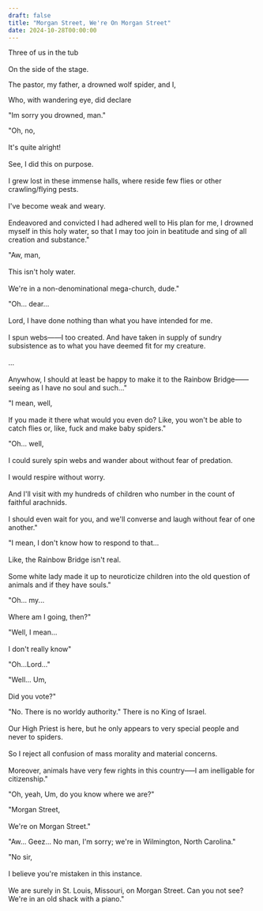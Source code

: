 ```yaml
---
draft: false
title: "Morgan Street, We're On Morgan Street"
date: 2024-10-28T00:00:00
---
```

Three of us in the tub <br>  
On the side of the stage. 

The pastor, my father, a drowned wolf spider, and I, <br>  

Who, with wandering eye, did declare 

"Im sorry you drowned, man." 

"Oh, no, <br>  
It's quite alright! <br>  
See, I did this on purpose. <br>  
I grew lost in these immense halls, where reside few flies or other crawling/flying pests. <br>  
I've become weak and weary. <br>  
Endeavored and convicted I had adhered well to His plan for me, I drowned myself in this holy water, so that I may too join in beatitude and sing of all creation and substance." 

"Aw, man, <br>  
This isn't holy water. <br>  
We're in a non-denominational mega-church, dude."

"Oh... dear... <br>  
Lord, I have done nothing than what you have intended for me. <br>  
I spun webs——I too created. 
And have taken in supply of sundry subsistence as to what you have deemed fit for my creature. <br>  
... <br>  
Anywhow, I should at least be happy to make it to the Rainbow Bridge——seeing as I have no soul and such..." 

"I mean, well, <br>  
If you made it there what would you even do?
Like, you won't be able to catch flies or, like, fuck and make baby spiders."

"Oh... well, <br>  
I could surely spin webs and wander about without fear of predation. <br>  
I would respire without worry. <br>  
And I'll visit with my hundreds of children who number in the count of faithful arachnids. <br>  
I should even wait for you, and we'll converse and laugh without fear of one another."

"I mean, I don't know how to respond to that... <br>  
Like, the Rainbow Bridge isn't real. <br>  
Some white lady made it up to neuroticize children into the old question of animals and if they have souls." 

"Oh... my... <br>  
Where am I going, then?"

"Well, I mean... <br>  
I don't really know" 

"Oh...Lord..."

"Well... Um, <br>  
Did you vote?"

"No. 
There is no worldy authority."
There is no King of Israel. <br>  
Our High Priest is here, but he only appears to very special people and never to spiders. <br>  
So I reject all confusion of mass morality and material concerns. <br>  
Moreover, animals have very few rights in this country—–I am inelligable for citizenship."

"Oh, yeah, 
Um, do you know where we are?"

"Morgan Street, <br>  
We're on Morgan Street."

"Aw... Geez...
No man, I'm sorry; we're in Wilmington, North Carolina."

"No sir, <br>  
I believe you're mistaken in this instance. <br>  
We are surely in St. Louis, Missouri, on Morgan Street.
Can you not see?
We're in an old shack with a piano."


